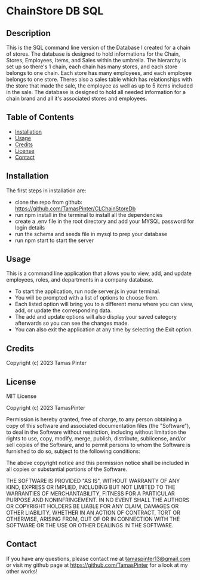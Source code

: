# ChainStore DB SQL

## Description

This is the SQL command line version of the Database I created for a chain of stores. The database is designed to hold informations for the Chain, Stores, Employees, Items, and Sales within the umbrella. The hierarchy is set up so there's 1 chain, each chain has many stores, and each store belongs to one chain. Each store has many employees, and each employee belongs to one store. Theres also a sales table which has relationships with the store that made the sale, the employee as well as up to 5 items included in the sale. The database is designed to hold all needed information for a chain brand and all it's associated stores and employees.

## Table of Contents

- [Installation](#installation)
- [Usage](#usage)
- [Credits](#credits)
- [License](#license)
- [Contact](#contact)

## Installation

The first steps in installation are:

- clone the repo from github: https://github.com/TamasPinter/CLChainStoreDb
- run npm install in the terminal to install all the dependencies
- create a .env file in the root directory and add your MYSQL password for login details
- run the schema and seeds file in mysql to prep your database
- run npm start to start the server

## Usage

This is a command line application that allows you to view, add, and update employees, roles, and departments in a company database.

- To start the application, run node server.js in your terminal.
- You will be prompted with a list of options to choose from.
- Each listed option will bring you to a different menu where you can view, add, or update the corresponding data.
- The add and update options will also display your saved category afterwards so you can see the changes made.
- You can also exit the application at any time by selecting the Exit option.

## Credits

Copyright (c) 2023 Tamas Pinter

## License

MIT License

Copyright (c) 2023 TamasPinter

Permission is hereby granted, free of charge, to any person obtaining a copy
of this software and associated documentation files (the "Software"), to deal
in the Software without restriction, including without limitation the rights
to use, copy, modify, merge, publish, distribute, sublicense, and/or sell
copies of the Software, and to permit persons to whom the Software is
furnished to do so, subject to the following conditions:

The above copyright notice and this permission notice shall be included in all
copies or substantial portions of the Software.

THE SOFTWARE IS PROVIDED "AS IS", WITHOUT WARRANTY OF ANY KIND, EXPRESS OR
IMPLIED, INCLUDING BUT NOT LIMITED TO THE WARRANTIES OF MERCHANTABILITY,
FITNESS FOR A PARTICULAR PURPOSE AND NONINFRINGEMENT. IN NO EVENT SHALL THE
AUTHORS OR COPYRIGHT HOLDERS BE LIABLE FOR ANY CLAIM, DAMAGES OR OTHER
LIABILITY, WHETHER IN AN ACTION OF CONTRACT, TORT OR OTHERWISE, ARISING FROM,
OUT OF OR IN CONNECTION WITH THE SOFTWARE OR THE USE OR OTHER DEALINGS IN THE
SOFTWARE.

## Contact

If you have any questions, please contact me at tamaspinter13@gmail.com or visit my github page at https://github.com/TamasPinter for a look at my other works!
